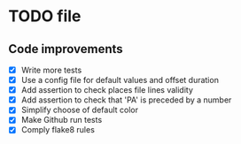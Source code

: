 # TODO file

## Code improvements

- [x] Write more tests
- [x] Use a config file for default values and offset duration
- [x] Add assertion to check places file lines validity
- [x] Add assertion to check that 'PA' is preceded by a number
- [x] Simplify choose of default color
- [x] Make Github run tests
- [x] Comply flake8 rules
